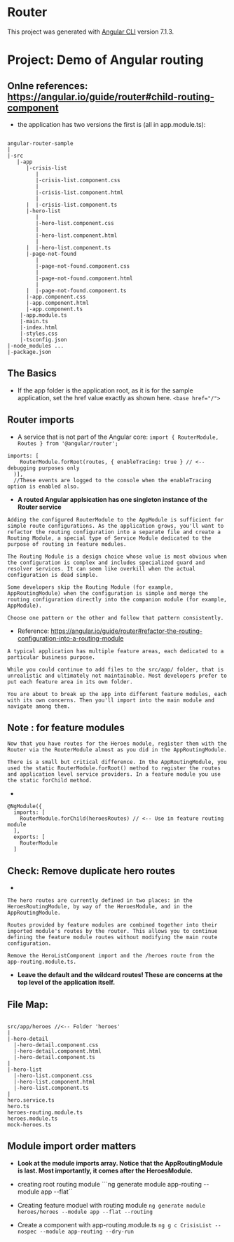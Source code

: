 # Router

This project was generated with [Angular CLI](https://github.com/angular/angular-cli) version 7.1.3.

 # Project: Demo of Angular routing

## Onlne references: https://angular.io/guide/router#child-routing-component

* the application has two versions the first is (all in app.module.ts):
```

angular-router-sample
|
|-src
   |-app
      |-crisis-list
         |
         |-crisis-list.component.css
         |
         |-crisis-list.component.html
         |
      |  |-crisis-list.component.ts
      |-hero-list
         |
         |-hero-list.component.css
         |
         |-hero-list.component.html
         |
      |  |-hero-list.component.ts
      |-page-not-found
         |
         |-page-not-found.component.css
         |
         |-page-not-found.component.html
         |
      |  |-page-not-found.component.ts
      |-app.component.css
      |-app.component.html
      |-app.component.ts
    |-app.module.ts
    |-main.ts
    |-index.html
    |-styles.css
    |-tsconfig.json
|-node_modules ...
|-package.json
```

## The Basics

 * If the app folder is the application root, as it is for the sample application, 
 set the href value exactly as shown here. ```<base href="/">```

 ## Router imports

 * A service that is not part of the Angular core: ```import { RouterModule, Routes } from '@angular/router';```
```
imports: [
    RouterModule.forRoot(routes, { enableTracing: true } // <-- debugging purposes only
  )],
  //These events are logged to the console when the enableTracing option is enabled also.
```
* **A routed Angular applsication has one singleton instance of the Router service**
```
Adding the configured RouterModule to the AppModule is sufficient for simple route configurations. As the application grows, you'll want to refactor the routing configuration into a separate file and create a Routing Module, a special type of Service Module dedicated to the purpose of routing in feature modules.

The Routing Module is a design choice whose value is most obvious when the configuration is complex and includes specialized guard and resolver services. It can seem like overkill when the actual configuration is dead simple.

Some developers skip the Routing Module (for example, AppRoutingModule) when the configuration is simple and merge the routing configuration directly into the companion module (for example, AppModule).

Choose one pattern or the other and follow that pattern consistently.
```
* Reference: https://angular.io/guide/router#refactor-the-routing-configuration-into-a-routing-module

```
A typical application has multiple feature areas, each dedicated to a particular business purpose.

While you could continue to add files to the src/app/ folder, that is unrealistic and ultimately not maintainable. Most developers prefer to put each feature area in its own folder.

You are about to break up the app into different feature modules, each with its own concerns. Then you'll import into the main module and navigate among them.
```
## Note : for feature modules
```
Now that you have routes for the Heroes module, register them with the Router via the RouterModule almost as you did in the AppRoutingModule.

There is a small but critical difference. In the AppRoutingModule, you used the static RouterModule.forRoot() method to register the routes and application level service providers. In a feature module you use the static forChild method.
```
*
```
@NgModule({
  imports: [
    RouterModule.forChild(heroesRoutes) // <-- Use in feature routing module
  ],
  exports: [
    RouterModule
  ]
```
## Check: Remove duplicate hero routes
*
```
The hero routes are currently defined in two places: in the HeroesRoutingModule, by way of the HeroesModule, and in the AppRoutingModule.

Routes provided by feature modules are combined together into their imported module's routes by the router. This allows you to continue defining the feature module routes without modifying the main route configuration.

Remove the HeroListComponent import and the /heroes route from the app-routing.module.ts.
```
* **Leave the default and the wildcard routes! These are concerns at the top level of the application itself.**

## File Map:
```

src/app/heroes //<-- Folder 'heroes'
|
|-hero-detail
  |-hero-detail.component.css
  |-hero-detail.component.html
  |-hero-detail.component.ts
|
|-hero-list
  |-hero-list.component.css
  |-hero-list.component.html
  |-hero-list.component.ts
|
hero.service.ts
hero.ts
heroes-routing.module.ts
heroes.module.ts
mock-heroes.ts
```
## Module import order matters
* **Look at the module imports array. Notice that the AppRoutingModule is last. Most importantly, it comes after the HeroesModule.**

* creating root routing module                ```ng generate module app-routing --module app --flat``
* Creating feature moduel with routing module ```ng generate module heroes/heroes --module app --flat --routing```
* Create a component with app-routing.module.ts ```ng g c CrisisList --nospec --module app-routing --dry-run```

